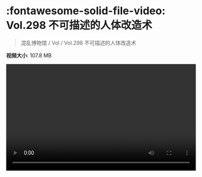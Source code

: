 # :fontawesome-solid-file-video: Vol.298 不可描述的人体改造术

> 混乱博物馆 / Vol / Vol.298 不可描述的人体改造术

**视频大小**: 107.8 MB

<video id="V-689a8bf769c16ac06e8ff1a7309f831b" width="512" height="288" preload="none" playsinline webkit-playsinline></video>